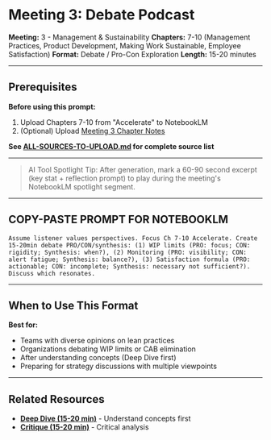 # Meeting 3: Debate Podcast

**Meeting:** 3 - Management & Sustainability
**Chapters:** 7-10 (Management Practices, Product Development, Making Work Sustainable, Employee Satisfaction)
**Format:** Debate / Pro-Con Exploration
**Length:** 15-20 minutes

---

## Prerequisites

**Before using this prompt:**
1. Upload Chapters 7-10 from "Accelerate" to NotebookLM
2. (Optional) Upload [Meeting 3 Chapter Notes](../../meetings/meeting-3/chapter-notes.md)

**See [ALL-SOURCES-TO-UPLOAD.md](ALL-SOURCES-TO-UPLOAD.md) for complete source list**

---

> AI Tool Spotlight Tip: After generation, mark a 60-90 second excerpt (key stat + reflection prompt) to play during the meeting's NotebookLM spotlight segment.

---

## COPY-PASTE PROMPT FOR NOTEBOOKLM

```
Assume listener values perspectives. Focus Ch 7-10 Accelerate. Create 15-20min debate PRO/CON/synthesis: (1) WIP limits (PRO: focus; CON: rigidity; Synthesis: when?), (2) Monitoring (PRO: visibility; CON: alert fatigue; Synthesis: balance?), (3) Satisfaction formula (PRO: actionable; CON: incomplete; Synthesis: necessary not sufficient?). Discuss which resonates.
```

---

## When to Use This Format

**Best for:**
- Teams with diverse opinions on lean practices
- Organizations debating WIP limits or CAB elimination
- After understanding concepts (Deep Dive first)
- Preparing for strategy discussions with multiple viewpoints

---

## Related Resources

- **[Deep Dive (15-20 min)](podcast-deep-dive-default.md)** - Understand concepts first
- **[Critique (15-20 min)](podcast-critique.md)** - Critical analysis
